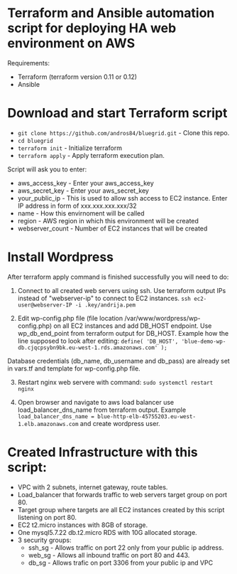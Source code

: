 # Terraform and Ansible automation script for deploying HA web environment on AWS
Requirements:
* Terraform (terraform version 0.11 or 0.12)
* Ansible 

# Download and start Terraform script
* `git clone https://github.com/andros84/bluegrid.git` - Clone this repo.
* `cd bluegrid`
* `terraform init` - Initialize terraform
* `terraform apply` - Apply terraform execution plan.

Script will ask you to enter:
* aws_access_key    - Enter your aws_access_key 
* aws_secret_key    - Enter your aws_secret_key
* your_public_ip    - This is used to allow ssh access to EC2 instance. Enter IP address in form of xxx.xxx.xxx.xxx/32
* name              - How this envirnoment will be called
* region            - AWS region in which this environment will be created
* webserver_count   - Number of EC2 instances that will be created 

# Install Wordpress
After terraform apply command is finished successfully you will need to do: 

1. Connect to all created web servers using ssh. Use terraform output IPs instead of "webserver-ip"  to connect to EC2 instances. 
`ssh ec2-user@webserver-IP -i .key/andrija.pem`

2. Edit wp-config.php file (file location /var/www/wordpress/wp-config.php) on all EC2 instances and add DB_HOST endpoint. Use wp_db_end_point from terraform output for DB_HOST. Example how the line supposed to look after editing:
`define( 'DB_HOST', 'blue-demo-wp-db.cjqcpsybn9bk.eu-west-1.rds.amazonaws.com' );`

Database credentials (db_name, db_username and db_pass) are already set in vars.tf and template for wp-config.php file.

3. Restart nginx web servere with command:
`sudo systemctl restart nginx`

4. Open browser and navigate to aws load balancer use load_balancer_dns_name from terraform output. Example `load_balancer_dns_name = blue-http-elb-45755203.eu-west-1.elb.amazonaws.com` and create wordpress user.


# Created Infrastructure with this script:
* VPC with 2 subnets, internet gateway, route tables.
* Load_balancer that forwards traffic to web servers target group on port 80.
* Target group where targets are all EC2 instances created by this script listening on port 80.
* EC2 t2.micro instances with 8GB of storage.
* One mysql5.7.22 db.t2.micro RDS with 10G allocated storage.
* 3 security groups:
    * ssh_sg - Allows traffic on port 22 only from your public ip address.
    * web_sg - Allows all inbound traffic on port 80 and 443.
    * db_sg  - Allows trafic on port 3306 from your public ip and VPC

